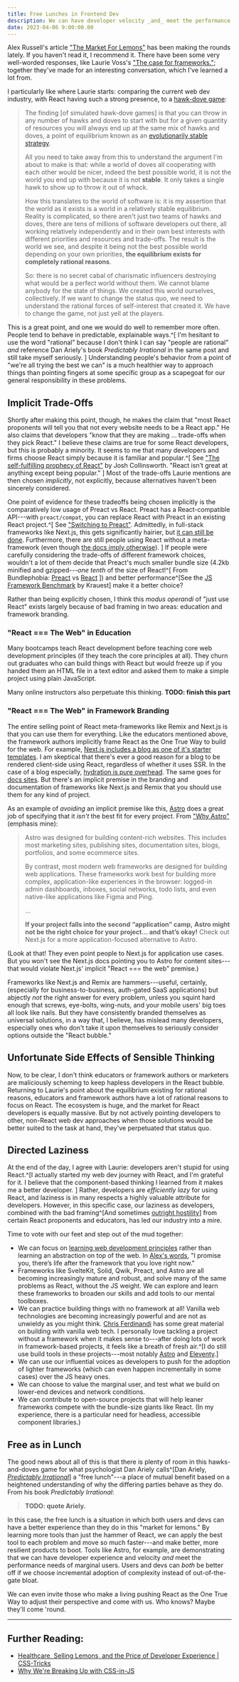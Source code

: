 ```yaml
---
title: Free Lunches in Frontend Dev
description: We can have developer velocity _and_ meet the performance needs of marginal users
date: 2023-04-06 9:00:00.00
---
```


Alex Russell's article ["The Market For Lemons"](https://infrequently.org/2023/02/the-market-for-lemons/)
has been making the rounds lately. If you haven't read it, I recommend it.
There have been some very well-worded responses, like Laurie Voss's
["The case for frameworks."](https://seldo.com/posts/the_case_for_frameworks);
together they've made for an interesting conversation, which I've learned a lot from.

I particularly like where Laurie starts: comparing the current web dev industry,
with React having such a strong presence, to a [hawk-dove game](https://en.wikipedia.org/wiki/Chicken_(game)):

> The finding [of simulated hawk-dove games] is that you can throw in
> any number of hawks and doves to start with but for a given
> quantity of resources you will always end up at the same mix of hawks and doves,
> a point of equilibrium known as an
> [evolutionarily stable strategy](https://en.wikipedia.org/wiki/Evolutionarily_stable_strategy).
>
> All you need to take away from this to understand the argument I'm about to make is that:
> while a world of doves all cooperating with each other would be nicer,
> indeed the best possible world,
> it is not the world you end up with because it is not **stable**.
> It only takes a single hawk to show up to throw it out of whack.
>
> How this translates to the world of software is:
> it is my assertion that the world as it exists is a world in a relatively stable equilibrium.
> Reality is complicated, so there aren't just two teams of hawks and doves,
> there are tens of millions of software developers out there,
> all working relatively independently and in their own best interests
> with different priorities and resources and trade-offs.
> The result is the world we see, and despite it being not the best possible world
> depending on your own priorities, **the equilibrium exists for completely rational reasons**.
>
> So: there is no secret cabal of charismatic influencers
> destroying what would be a perfect world without them.
> We cannot blame anybody for the state of things. We created this world ourselves, collectively.
> If we want to change the status quo, we need to understand the rational
> forces of self-interest that created it.
> We have to change the game, not just yell at the players.

This is a great point, and one we would do well to remember more often.
People tend to behave in predictable, explainable ways.^[
    I'm hesitant to use the word "rational" because I don't think I
    can say "people are rational" _and_ reference Dan Ariely's book
    _Predictably Irrational_ in the same post and still take myself
    seriously.
    ]
Understanding people's behavior from a point of "we're all trying the best we can"
is a much healthier way to approach things than pointing fingers at some specific group
as a scapegoat for our general responsibility in these problems.

## Implicit Trade-Offs

Shortly after making this point, though, he makes the claim that
"most React proponents will tell you that not every website needs to be a React app."
He also claims that developers "know that they are making ... trade-offs when they pick React."
I believe these claims are true for some React developers, but this is probably a minority.
It seems to me that many developers and firms choose React simply because it is familiar and popular.^[
    See ["The self-fulfilling prophecy of React"](https://joshcollinsworth.com/blog/self-fulfilling-prophecy-of-react)
    by Josh Collinsworth. "React isn’t great at anything except being popular."
]
Most of the trade-offs Laurie mentions are then chosen _implicitly_, not explicitly,
because alternatives haven't been sincerely considered.

One point of evidence for these tradeoffs being chosen implicitly
is the comparatively low usage of Preact vs React.
Preact has a React-compatible API---with `preact/compat`, you can replace React with
Preact in an existing React project.^[
    See ["Switching to Preact"](https://preactjs.com/guide/v10/switching-to-preact).
    Admittedly, in full-stack frameworks like Next.js, this gets significantly hairier,
    but [it can still be done](https://joyofcode.xyz/next-bundle-size).
    Furthermore, there are still people using React without a meta-framework
    (even though [the docs imply otherwise](https://wasp-lang.dev/blog/2023/03/17/new-react-docs-pretend-spas-dont-exist)).
    ]
If people were carefully considering the trade-offs of different framework choices,
wouldn't a lot of them decide that Preact's much smaller bundle size (4.2kb
minified and gzipped---_one tenth_ of the size of React!^[
    From Bundlephobia: [Preact](https://bundlephobia.com/package/react-dom@18.2.0)
    vs [React](https://bundlephobia.com/package/react-dom@18.2.0)
])
and better performance^[See the [JS Framework Benchmark](https://krausest.github.io/js-framework-benchmark/2023/table_chrome_112.0.5615.49.html) by Krauest] make it a better choice?

Rather than being explicitly chosen, I think this _modus operandi_ of
"just use React" exists largely because of
bad framing in two areas: education and framework branding.

### "React === The Web" in Education

Many bootcamps teach React development before teaching core web development principles
(if they teach the core principles at all).
They churn out graduates who can build things with React
but would freeze up if you handed them an HTML file in a text editor
and asked them to make a simple project using plain JavaScript.

Many online instructors also perpetuate this thinking.
**TODO: finish this part**

### "React === The Web" in Framework Branding

The entire selling point of React meta-frameworks like Remix and Next.js
is that you can use them for everything. 
Like the educators mentioned above, the framework authors implicitly frame
React as the One True Way to build for the web.
For example, [Next.js includes a blog as one of it's starter templates](https://vercel.com/templates/next.js/blog-starter-kit).
I am skeptical that there's ever a good reason for a blog to be
rendered client-side using React, regardless of whether it uses SSR.
In the case of a blog especially, [hydration is pure overhead](https://www.builder.io/blog/hydration-is-pure-overhead).
The same goes for [docs sites](https://vercel.com/templates/next.js/documentation-starter-kit).
But there's an implicit premise in the branding and documentation of frameworks like
Next.js and Remix that you should use them for any kind of project.

As an example of _avoiding_ an implicit premise like this, [Astro](https://astro.build) does a
great job of specifying that it _isn't_ the best fit for every project.
From ["Why Astro"](https://docs.astro.build/en/concepts/why-astro/) (emphasis mine):

> Astro was designed for building content-rich websites.
> This includes most marketing sites, publishing sites, documentation sites,
> blogs, portfolios, and some ecommerce sites.
> 
> By contrast, most modern web frameworks are designed for building web applications.
> These frameworks work best for building more complex, application-like experiences
> in the browser: logged-in admin dashboards, inboxes, social networks, todo lists,
> and even native-like applications like Figma and Ping.
>
> ...
> 
> **If your project falls into the second “application” camp,**
> **Astro might not be the right choice for your project… and that’s okay!**
> Check out Next.js for a more application-focused alternative to Astro.

(Look at that! They even point people to Next.js for application use cases.
But you won't see the Next.js docs pointing you to Astro for content
sites---that would violate Next.js' implicit "React === the web" premise.)

Frameworks like Next.js and Remix are hammers---useful, certainly,
(especially for business-to-business, auth-gated SaaS applications)
but abjectly _not_ the right answer for every problem, unless you squint
hard enough that screws, eye-bolts, wing-nuts, and your mobile users'
big toes all look like nails. But they have consistently branded themselves as
universal solutions, in a way that, I believe, has mislead many developers,
especially ones who don't take it upon themselves to seriously consider options
outside the "React bubble."

## Unfortunate Side Effects of Sensible Thinking

Now, to be clear, I don't think educators or framework authors or marketers are
maliciously scheming to keep hapless developers in the React bubble.
Returning to Laurie's point about the equilibrium existing for rational reasons,
educators and framework authors have a lot of rational reasons to focus on React.
The ecosystem is huge, and the market for React developers is equally massive.
But by not actively pointing developers to other, non-React web dev approaches when those
solutions would be better suited to the task at hand, they've perpetuated that status quo.

## Directed Laziness

At the end of the day, I agree with Laurie: developers aren't stupid for using
React.^[I actually started my web dev journey with React, and I'm grateful for
it. I believe that the component-based thinking I learned from it makes me a
better developer. ] Rather, developers are _efficiently lazy_ for using React,
and laziness is in many respects a highly valuable attribute for developers.
However, in this specific case, our laziness as developers, combined with the
bad framing^[And sometimes
[outright hostility](https://fediverse.zachleat.com/@zachleat/109830047951867907)]
from certain React proponents and educators, has led our industry into a mire.

Time to vote with our feet and step out of the mud together:

- We can focus on [learning web development principles](https://www.zachleat.com/twitter/1074776108422307840/)
  rather than learning an abstraction on top of the web.
  In [Alex's words](https://changelog.com/jsparty/263),
  "I promise you, there’s life after the framework that you love right now."
- Frameworks like SvelteKit, Solid, Qwik, Preact, and Astro are all becoming
  increasingly mature and robust, and solve many of the same problems as React,
  without the JS weight.
  We can explore and learn these frameworks to broaden our skills and
  add tools to our mental toolboxes.
- We can practice building things with no framework at all! Vanilla web
  technologies are becoming increasingly powerful and are not as unwieldy as you
  might think. [Chris Ferdinandi](https://gomakethings.com) has some great
  material on building with vanilla web tech. I personally love tackling a
  project without a framework when it makes sense to---after doing lots of work
  in framework-based projects, it feels like a breath of fresh
  air.^[I do still use build tools in these projects---most notably [Astro](https://astro.build)
  and [Eleventy](https://11ty.dev).]
- We can use our influential voices as developers to push for the adoption of lighter frameworks
  (which can even happen incrementally in some cases) over the JS heavy ones.
- We can choose to value the marginal user, and test what we build on lower-end
  devices and network conditions.
- We can contribute to open-source projects that will help leaner frameworks
  compete with the bundle-size giants like React. (In my experience, there is a
  particular need for headless, accessible component libraries.)

## Free as in Lunch

The good news about all of this is that there is plenty of room in this hawks-and-doves
game for what psychologist Dan Ariely calls^[Dan Ariely, [_Predictably Irrational_](https://www.amazon.com/dp/0061854549)]
a "free lunch"---a place of mutual benefit based on a heightened understanding of
why the differing parties behave as they do. From his book _Predictably Irrational_:

> **TODO: quote Ariely.**

In this case, the free lunch is a situation in which both users and devs can
have a better experience than they do in this "market for lemons." By learning
more tools than just the hammer of React, we can apply the best tool to each
problem and move so much faster---and make better, more resilient products to
boot. Tools like Astro, for example, are demonstrating that we can have
developer experience and velocity _and_ meet the performance needs of marginal
users. Users and devs can _both_ be better off if we choose incremental adoption
of complexity instead of out-of-the-gate bloat.

We can even invite those who make a living pushing React as the One True Way to adjust
their perspective and come with us. Who knows? Maybe they'll come 'round.

---

## Further Reading:

* [Healthcare, Selling Lemons, and the Price of Developer Experience | CSS-Tricks](https://css-tricks.com/healthcare-selling-lemons-and-the-price-of-developer-experience/)
* [Why We're Breaking Up with CSS-in-JS](https://bradfrost.com/blog/link/why-were-breaking-up-with-css-in-js/)